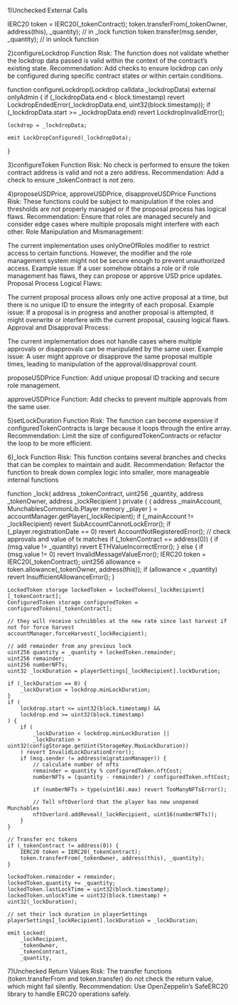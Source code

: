 1)Unchecked External Calls

IERC20 token = IERC20(_tokenContract);
token.transferFrom(_tokenOwner, address(this), _quantity); // in _lock function
token.transfer(msg.sender, _quantity); // in unlock function

2)configureLockdrop Function 
Risk: The function does not validate whether the lockdrop data passed is valid within the context of the contract’s existing state.
Recommendation: Add checks to ensure lockdrop can only be configured during specific contract states or within certain conditions.


function configureLockdrop(Lockdrop calldata _lockdropData) external onlyAdmin {
    if (_lockdropData.end < block.timestamp)
        revert LockdropEndedError(_lockdropData.end, uint32(block.timestamp));
    if (_lockdropData.start >= _lockdropData.end)
        revert LockdropInvalidError();

    lockdrop = _lockdropData;

    emit LockDropConfigured(_lockdropData);
}

3)configureToken Function
Risk: No check is performed to ensure the token contract address is valid and not a zero address.
Recommendation: Add a check to ensure _tokenContract is not zero.

4)proposeUSDPrice, approveUSDPrice, disapproveUSDPrice Functions
Risk: These functions could be subject to manipulation if the roles and thresholds are not properly managed or if the proposal process has logical flaws.
Recommendation: Ensure that roles are managed securely and consider edge cases where multiple proposals might interfere with each other.
Role Manipulation and Mismanagement:

The current implementation uses onlyOneOfRoles modifier to restrict access to certain functions. However, the modifier and the role management system might not be secure enough to prevent unauthorized access.
Example issue: If a user somehow obtains a role or if role management has flaws, they can propose or approve USD price updates.
Proposal Process Logical Flaws:

The current proposal process allows only one active proposal at a time, but there is no unique ID to ensure the integrity of each proposal.
Example issue: If a proposal is in progress and another proposal is attempted, it might overwrite or interfere with the current proposal, causing logical flaws.
Approval and Disapproval Process:

The current implementation does not handle cases where multiple approvals or disapprovals can be manipulated by the same user.
Example issue: A user might approve or disapprove the same proposal multiple times, leading to manipulation of the approval/disapproval count.

proposeUSDPrice Function: Add unique proposal ID tracking and secure role management.

approveUSDPrice Function: Add checks to prevent multiple approvals from the same user.



5)setLockDuration Function
Risk: The function can become expensive if configuredTokenContracts is large because it loops through the entire array.
Recommendation: Limit the size of configuredTokenContracts or refactor the loop to be more efficient.

6)_lock Function
Risk: This function contains several branches and checks that can be complex to maintain and audit.
Recommendation: Refactor the function to break down complex logic into smaller, more manageable internal functions

function _lock(
    address _tokenContract,
    uint256 _quantity,
    address _tokenOwner,
    address _lockRecipient
) private {
    (
        address _mainAccount,
        MunchablesCommonLib.Player memory _player
    ) = accountManager.getPlayer(_lockRecipient);
    if (_mainAccount != _lockRecipient) revert SubAccountCannotLockError();
    if (_player.registrationDate == 0) revert AccountNotRegisteredError();
    // check approvals and value of tx matches
    if (_tokenContract == address(0)) {
        if (msg.value != _quantity) revert ETHValueIncorrectError();
    } else {
        if (msg.value != 0) revert InvalidMessageValueError();
        IERC20 token = IERC20(_tokenContract);
        uint256 allowance = token.allowance(_tokenOwner, address(this));
        if (allowance < _quantity) revert InsufficientAllowanceError();
    }

    LockedToken storage lockedToken = lockedTokens[_lockRecipient][_tokenContract];
    ConfiguredToken storage configuredToken = configuredTokens[_tokenContract];

    // they will receive schnibbles at the new rate since last harvest if not for force harvest
    accountManager.forceHarvest(_lockRecipient);

    // add remainder from any previous lock
    uint256 quantity = _quantity + lockedToken.remainder;
    uint256 remainder;
    uint256 numberNFTs;
    uint32 _lockDuration = playerSettings[_lockRecipient].lockDuration;

    if (_lockDuration == 0) {
        _lockDuration = lockdrop.minLockDuration;
    }
    if (
        lockdrop.start <= uint32(block.timestamp) &&
        lockdrop.end >= uint32(block.timestamp)
    ) {
        if (
            _lockDuration < lockdrop.minLockDuration ||
            _lockDuration > uint32(configStorage.getUint(StorageKey.MaxLockDuration))
        ) revert InvalidLockDurationError();
        if (msg.sender != address(migrationManager)) {
            // calculate number of nfts
            remainder = quantity % configuredToken.nftCost;
            numberNFTs = (quantity - remainder) / configuredToken.nftCost;

            if (numberNFTs > type(uint16).max) revert TooManyNFTsError();

            // Tell nftOverlord that the player has new unopened Munchables
            nftOverlord.addReveal(_lockRecipient, uint16(numberNFTs));
        }
    }

    // Transfer erc tokens
    if (_tokenContract != address(0)) {
        IERC20 token = IERC20(_tokenContract);
        token.transferFrom(_tokenOwner, address(this), _quantity);
    }

    lockedToken.remainder = remainder;
    lockedToken.quantity += _quantity;
    lockedToken.lastLockTime = uint32(block.timestamp);
    lockedToken.unlockTime = uint32(block.timestamp) + uint32(_lockDuration);

    // set their lock duration in playerSettings
    playerSettings[_lockRecipient].lockDuration = _lockDuration;

    emit Locked(
        _lockRecipient,
        _tokenOwner,
        _tokenContract,
        _quantity,

7)Unchecked Return Values
Risk: The transfer functions (token.transferFrom and token.transfer) do not check the return value, which might fail silently.
Recommendation: Use OpenZeppelin’s SafeERC20 library to handle ERC20 operations safely.

